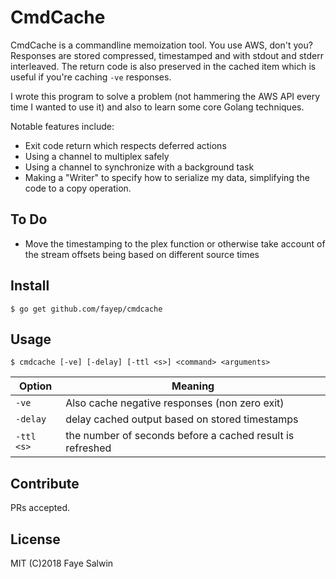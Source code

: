 # CmdCache

CmdCache is a commandline memoization tool.  You use AWS, don't you?
Responses are stored compressed, timestamped and with stdout and stderr
interleaved.  The return code is also preserved in the cached item which
is useful if you're caching `-ve` responses.

I wrote this program to solve a problem (not hammering the AWS API every time I wanted to use it) and also to learn some core Golang techniques.

Notable features include:

* Exit code return which respects deferred actions
* Using a channel to multiplex safely
* Using a channel to synchronize with a background task
* Making a "Writer" to specify how to serialize my data, simplifying the code to a copy operation.

## To Do

* Move the timestamping to the plex function or otherwise take account of the stream offsets being based on different source times

## Install

```
$ go get github.com/fayep/cmdcache
```

## Usage

```
$ cmdcache [-ve] [-delay] [-ttl <s>] <command> <arguments> 
```
| Option | Meaning |
| ------ | ------- |
| `-ve`    | Also cache negative responses (non zero exit)  |
| `-delay` | delay cached output based on stored timestamps |
| `-ttl <s>`   | the number of seconds before a cached result is refreshed |

## Contribute

PRs accepted.

## License

MIT
(C)2018 Faye Salwin

